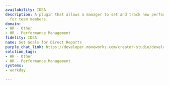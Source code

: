 ```yaml
---
availability: IDEA
description: A plugin that allows a manager to set and track new performance goals
  for team members.
domain:
- HR - Other
- HR - Performance Management
fidelity: IDEA
name: Set Goals for Direct Reports
purple_chat_link: https://developer.moveworks.com/creator-studio/developer-tools/purple-chat/?conversation=%7B%22startTimestamp%22%3A%2211%3A43+AM%22%2C%22messages%22%3A%5B%7B%22role%22%3A%22user%22%2C%22parts%22%3A%5B%7B%22richText%22%3A%22%3Cp%3EI+need+to+set+performance+OKRs+for+Drew.%3Cbr%3E%3C%2Fp%3E%22%7D%5D%7D%2C%7B%22role%22%3A%22assistant%22%2C%22parts%22%3A%5B%7B%22richText%22%3A%22%3Cp%3EJust+to+clarify%2C+you%27re+referring+to+Drew+Downs%2C+your+report%2C+right%3F%3Cbr%3E%3Cbr%3EI+found+a+few+other+Drews+including%3Cbr%3E-+Drew+Smith%3Cbr%3E-+Drew+Ponce%3Cbr%3E-+Drew+Wei%3Cbr%3E%3C%2Fp%3E%22%7D%5D%7D%2C%7B%22role%22%3A%22user%22%2C%22parts%22%3A%5B%7B%22richText%22%3A%22%3Cp%3EYes%2C+I+want+to+set+a+goal+for+him+and+his+team+to+generate+3000+marketing+qualified+leads+this+half.%3Cbr%3E%3C%2Fp%3E%22%7D%5D%7D%2C%7B%22role%22%3A%22assistant%22%2C%22parts%22%3A%5B%7B%22richText%22%3A%22%3Cp%3EOkay%2C+I+can+update+his+OKRs+for+you.%3Cbr%3E%3C%2Fp%3E%22%7D%2C%7B%22richText%22%3A%22%3Cb%3E%3Cp%3EPlease+confirm+the+OKRs%3Cbr%3E%3C%2Fp%3E%3C%2Fb%3E%3Cbr%3E%3Cp%3E%3Cb%3EEmployee%3A+%3C%2Fb%3EDrew+Downs%3Cbr%3E%3Cb%3EOKR+Period%3C%2Fb%3E%3A+FY2026H1%3Cbr%3E%3Cb%3EObjective%3A+%3C%2Fb%3EIncrease+pipeline.%3Cbr%3E%3Cb%3EKey+Result%3A+%3C%2Fb%3EGenerate+3000+marketing+qualified+leads.%3Cbr%3E%3C%2Fp%3E%22%7D%2C%7B%22buttons%22%3A%5B%7B%22style%22%3A%22filled%22%2C%22buttonText%22%3A%22Add+OKR+to+Workday%22%7D%2C%7B%22style%22%3A%22outlined%22%2C%22buttonText%22%3A%22Edit+Details%22%7D%2C%7B%22style%22%3A%22outlined%22%2C%22buttonText%22%3A%22Cancel%22%7D%5D%7D%5D%7D%5D%7D
solution_tags:
- HR - Other
- HR - Performance Management
systems:
- workday

---
```

